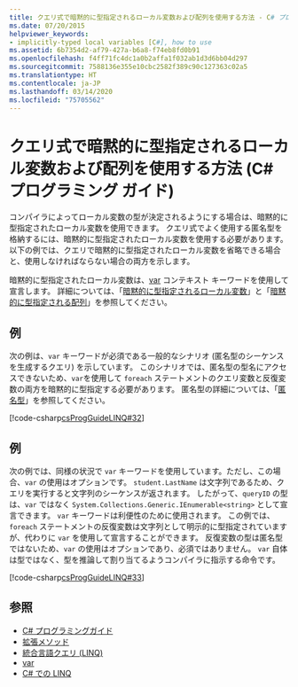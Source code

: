 ```yaml
---
title: クエリ式で暗黙的に型指定されるローカル変数および配列を使用する方法 - C# プログラミング ガイド
ms.date: 07/20/2015
helpviewer_keywords:
- implicitly-typed local variables [C#], how to use
ms.assetid: 6b7354d2-af79-427a-b6a8-f74eb8fd0b91
ms.openlocfilehash: f4ff71fc4dc1a0b2affa1f032ab1d3d6bb04d297
ms.sourcegitcommit: 7588136e355e10cbc2582f389c90c127363c02a5
ms.translationtype: HT
ms.contentlocale: ja-JP
ms.lasthandoff: 03/14/2020
ms.locfileid: "75705562"
---
```

# <a name="how-to-use-implicitly-typed-local-variables-and-arrays-in-a-query-expression-c-programming-guide"></a>クエリ式で暗黙的に型指定されるローカル変数および配列を使用する方法 (C# プログラミング ガイド)
コンパイラによってローカル変数の型が決定されるようにする場合は、暗黙的に型指定されたローカル変数を使用できます。 クエリ式でよく使用する匿名型を格納するには、暗黙的に型指定されたローカル変数を使用する必要があります。 以下の例では、クエリで暗黙的に型指定されたローカル変数を省略できる場合と、使用しなければならない場合の両方を示します。  
  
 暗黙的に型指定されたローカル変数は、[var](../../language-reference/keywords/var.md) コンテキスト キーワードを使用して宣言します。 詳細については、「[暗黙的に型指定されるローカル変数](./implicitly-typed-local-variables.md)」と「[暗黙的に型指定される配列](../arrays/implicitly-typed-arrays.md)」を参照してください。  
  
## <a name="example"></a>例  
 次の例は、`var` キーワードが必須である一般的なシナリオ (匿名型のシーケンスを生成するクエリ) を示しています。 このシナリオでは、匿名型の型名にアクセスできないため、`var`を使用して `foreach` ステートメントのクエリ変数と反復変数の両方を暗黙的に型指定する必要があります。 匿名型の詳細については、「[匿名型](./anonymous-types.md)」を参照してください。  
  
 [!code-csharp[csProgGuideLINQ#32](~/samples/snippets/csharp/VS_Snippets_VBCSharp/csProgGuideLINQ/CS/csRef30LangFeatures_2.cs#32)]  
  
## <a name="example"></a>例  
 次の例では、同様の状況で `var` キーワードを使用しています。ただし、この場合、`var` の使用はオプションです。 `student.LastName` は文字列であるため、クエリを実行すると文字列のシーケンスが返されます。 したがって、`queryID` の型は、`var` ではなく `System.Collections.Generic.IEnumerable<string>` として宣言できます。 `var` キーワードは利便性のために使用されます。 この例では、`foreach` ステートメントの反復変数は文字列として明示的に型指定されていますが、代わりに `var` を使用して宣言することができます。 反復変数の型は匿名型ではないため、`var` の使用はオプションであり、必須ではありません。 `var` 自体は型ではなく、型を推論して割り当てるようコンパイラに指示する命令です。  
  
 [!code-csharp[csProgGuideLINQ#33](~/samples/snippets/csharp/VS_Snippets_VBCSharp/csProgGuideLINQ/CS/csRef30LangFeatures_2.cs#33)]  
  
## <a name="see-also"></a>参照

- [C# プログラミングガイド](../index.md)
- [拡張メソッド](./extension-methods.md)
- [統合言語クエリ (LINQ)](../../linq/index.md)
- [var](../../language-reference/keywords/var.md)
- [C# での LINQ](../../linq/index.md)

